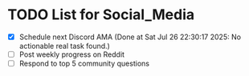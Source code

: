 # TODO List for Social_Media

- [x] Schedule next Discord AMA  (Done at Sat Jul 26 22:30:17 2025: No actionable real task found.)
- [ ] Post weekly progress on Reddit
- [ ] Respond to top 5 community questions